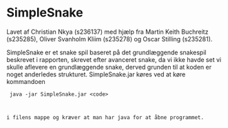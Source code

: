 # SimpleSnake 

Lavet af Christian Nkya (s236137) med hjælp fra Martin Keith Buchreitz (s235285), Oliver Svanholm Kliim (s235278) og Oscar Stilling (s235281).

SimpleSnake er et snake spil baseret på det grundlæggende snakespil beskrevet i rapporten, skrevet efter avanceret snake, da vi ikke havde set vi skulle aflevere en grundlæggende snake, derved grunden til at koden er noget anderledes strukturet.
SimpleSnake.jar køres ved at køre kommandoen

<code> java -jar SimpleSnake.jar <code\>

i filens mappe og kræver at man har java for at åbne programmet.
